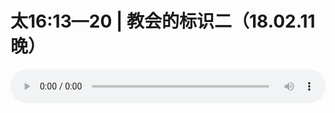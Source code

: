 # 太16:13—20 | 教会的标识二（18.02.11晚）

<audio style="width: 100%;" preload="false" controls controlslist="nodownload"><source src="//cdn.simai.ml/audio/mp3/old/21888.mp3" type="audio/mpeg">Your browser does not support the audio element.</audio>


